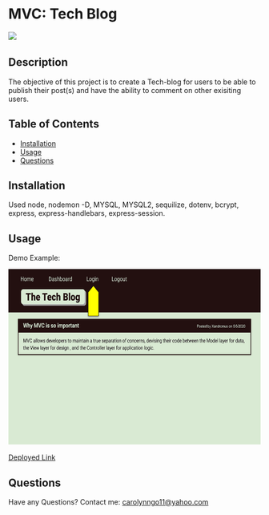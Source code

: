 # MVC: Tech Blog

![](https://img.shields.io/badge/License-MIT-blue)

## Description
The objective of this project is to create a Tech-blog for users to be able to publish their post(s) and have the ability to comment on other exisiting users.

## Table of Contents
      
- [Installation](#installation)
- [Usage](#usage)
- [Questions](#questions)
      
## Installation
Used node, nodemon -D, MYSQL, MYSQL2, sequilize, dotenv, bcrypt, express, express-handlebars, express-session.

## Usage

Demo Example:

<img src="./Assets/14-mvc-homework-demo-01.gif" width="600" height="350"/>

[Deployed Link](https://mvc-t-blog.herokuapp.com/)

## Questions
Have any Questions? Contact me: [carolynngo11@yahoo.com](mailto:carolynngo11@yahoo.com)
